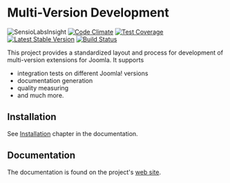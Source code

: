 # Multi-Version Development

![SensioLabsInsight](https://insight.sensiolabs.com/projects/f60006e7-c3c5-4c82-a014-44f2ab7cd421/mini.png)
[![Code Climate](https://codeclimate.com/github/GreenCape/build/badges/gpa.svg)](https://codeclimate.com/github/GreenCape/build)
[![Test Coverage](https://codeclimate.com/github/GreenCape/build/badges/coverage.svg)](https://codeclimate.com/github/GreenCape/build/coverage)
[![Latest Stable Version](https://poser.pugx.org/greencape/build/v/stable.png)](https://packagist.org/packages/greencape/build)
[![Build Status](https://api.travis-ci.org/GreenCape/build.svg?branch=master)](https://travis-ci.org/greencape/build)

This project provides a standardized layout and process for development of multi-version
extensions for Joomla. It supports

  - integration tests on different Joomla! versions
  - documentation generation
  - quality measuring
  - and much more.

## Installation

See [Installation](http://greencape.github.io/build/installation/) chapter in the documentation.

## Documentation

The documentation is found on the project's [web site](http://greencape.github.io/build).

